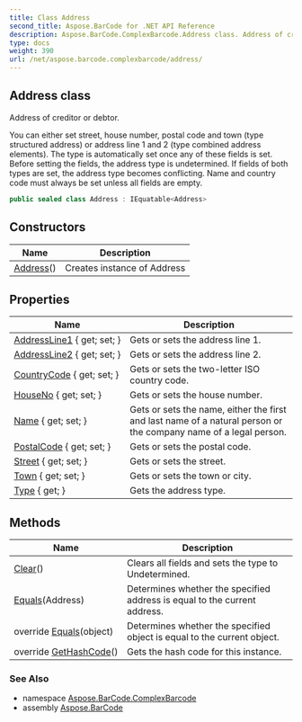 ```yaml
---
title: Class Address
second_title: Aspose.BarCode for .NET API Reference
description: Aspose.BarCode.ComplexBarcode.Address class. Address of creditor or debtor
type: docs
weight: 390
url: /net/aspose.barcode.complexbarcode/address/
---
```

## Address class

Address of creditor or debtor.

You can either set street, house number, postal code and town (type structured address) or address line 1 and 2 (type combined address elements). The type is automatically set once any of these fields is set. Before setting the fields, the address type is undetermined. If fields of both types are set, the address type becomes conflicting. Name and country code must always be set unless all fields are empty.

```csharp
public sealed class Address : IEquatable<Address>
```

## Constructors

| Name | Description |
| --- | --- |
| [Address](address/)() | Creates instance of Address |

## Properties

| Name | Description |
| --- | --- |
| [AddressLine1](../../aspose.barcode.complexbarcode/address/addressline1/) { get; set; } | Gets or sets the address line 1. |
| [AddressLine2](../../aspose.barcode.complexbarcode/address/addressline2/) { get; set; } | Gets or sets the address line 2. |
| [CountryCode](../../aspose.barcode.complexbarcode/address/countrycode/) { get; set; } | Gets or sets the two-letter ISO country code. |
| [HouseNo](../../aspose.barcode.complexbarcode/address/houseno/) { get; set; } | Gets or sets the house number. |
| [Name](../../aspose.barcode.complexbarcode/address/name/) { get; set; } | Gets or sets the name, either the first and last name of a natural person or the company name of a legal person. |
| [PostalCode](../../aspose.barcode.complexbarcode/address/postalcode/) { get; set; } | Gets or sets the postal code. |
| [Street](../../aspose.barcode.complexbarcode/address/street/) { get; set; } | Gets or sets the street. |
| [Town](../../aspose.barcode.complexbarcode/address/town/) { get; set; } | Gets or sets the town or city. |
| [Type](../../aspose.barcode.complexbarcode/address/type/) { get; } | Gets the address type. |

## Methods

| Name | Description |
| --- | --- |
| [Clear](../../aspose.barcode.complexbarcode/address/clear/)() | Clears all fields and sets the type to Undetermined. |
| [Equals](../../aspose.barcode.complexbarcode/address/equals/#equals)(Address) | Determines whether the specified address is equal to the current address. |
| override [Equals](../../aspose.barcode.complexbarcode/address/equals/#equals_1)(object) | Determines whether the specified object is equal to the current object. |
| override [GetHashCode](../../aspose.barcode.complexbarcode/address/gethashcode/)() | Gets the hash code for this instance. |

### See Also

* namespace [Aspose.BarCode.ComplexBarcode](../../aspose.barcode.complexbarcode/)
* assembly [Aspose.BarCode](../../)


